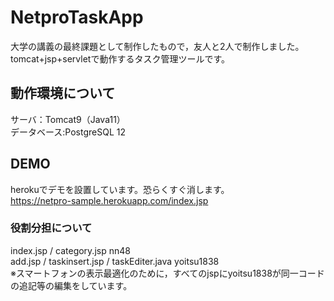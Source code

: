 # NetproTaskApp
大学の講義の最終課題として制作したもので，友人と2人で制作しました。<br>
tomcat+jsp+servletで動作するタスク管理ツールです。
 
## 動作環境について
サーバ：Tomcat9（Java11）<br>
データベース:PostgreSQL 12<br>

## DEMO
herokuでデモを設置しています。恐らくすぐ消します。<br>
https://netpro-sample.herokuapp.com/index.jsp

### 役割分担について
index.jsp / category.jsp nn48<br>
add.jsp / taskinsert.jsp / taskEditer.java yoitsu1838<br>
※スマートフォンの表示最適化のために，すべてのjspにyoitsu1838が同一コードの追記等の編集をしています。<br>
